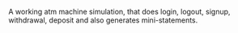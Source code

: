 A working atm machine simulation, that does login, logout, signup, withdrawal, deposit and also generates mini-statements.
